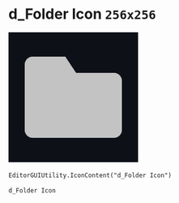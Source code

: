 # d_Folder Icon `256x256`
<img src="/img/d_Folder%20Icon.png" width=256 height=256>

``` CSharp
EditorGUIUtility.IconContent("d_Folder Icon")
```
```
d_Folder Icon
```
